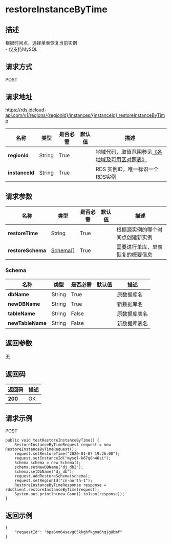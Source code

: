 # restoreInstanceByTime


## 描述
根据时间点，选择单表恢复当前实例<br>- 仅支持MySQL

## 请求方式
POST

## 请求地址
https://rds.jdcloud-api.com/v1/regions/{regionId}/instances/{instanceId}:restoreInstanceByTime

|名称|类型|是否必需|默认值|描述|
|---|---|---|---|---|
|**regionId**|String|True| |地域代码，取值范围参见[《各地域及可用区对照表》](../Enum-Definitions/Regions-AZ.md)|
|**instanceId**|String|True| |RDS 实例ID，唯一标识一个RDS实例|

## 请求参数
|名称|类型|是否必需|默认值|描述|
|---|---|---|---|---|
|**restoreTime**|String|True| |根据源实例的哪个时间点创建新实例|
|**restoreSchema**|[Schema[]](restoreinstancebytime#schema)|True| |需要进行单库，单表恢复的概要信息|

### <div id="schema">Schema</div>
|名称|类型|是否必需|默认值|描述|
|---|---|---|---|---|
|**dbName**|String|True| |原数据库名|
|**newDBName**|String|True| |新数据库名|
|**tableName**|String|False| |原数据库表名|
|**newTableName**|String|False| |新数据库表名|

## 返回参数
无


## 返回码
|返回码|描述|
|---|---|
|**200**|OK|

## 请求示例
POST
```
public void testRestoreInstanceByTime() {
    RestoreInstanceByTimeRequest request = new RestoreInstanceByTimeRequest();
    request.setRestoreTime("2020-01-07 19:26:00");
    request.setInstanceId("mysql-k67q8n46si");
    Schema schema = new Schema();
    schema.setNewDBName("dj_db2");
    schema.setDbName("dj_db");
    request.addRestoreSchema(schema);
    request.setRegionId("cn-north-1");
    RestoreInstanceByTimeResponse response = rdsClient.restoreInstanceByTime(request);
    System.out.println(new Gson().toJson(response));
}

```

## 返回示例
```
{
    "requestId": "bpa6nm64sevg65kkghfkgma6hqjg8bmf"
}
```
